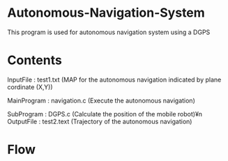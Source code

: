 # Autonomous-Navigation-System
This program is used for autonomous navigation system using a DGPS

# Contents
InputFile : test1.txt (MAP for the autonomous navigation indicated by plane cordinate (X,Y))

MainProgram : navigation.c (Execute the autonomous navigation)

SubProgram : DGPS.c (Calculate the position of the mobile robot)¥n
OutputFile : test2.text (Trajectory of the autonomous navigation)


# Flow
